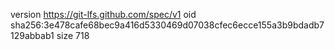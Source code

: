 version https://git-lfs.github.com/spec/v1
oid sha256:3e478cafe68bec9a416d5330469d07038cfec6ecce155a3b9bdadb7129abbab1
size 718
